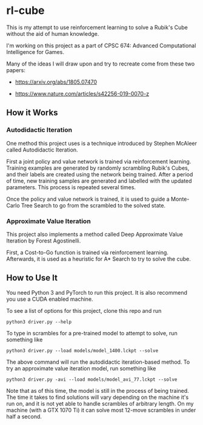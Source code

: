 # rl-cube
This is my attempt to use reinforcement learning to solve a Rubik's Cube without the aid of human knowledge.

I'm working on this project as a part of CPSC 674: Advanced Computational Intelligence for Games.

Many of the ideas I will draw upon and try to recreate come from these two papers:

- https://arxiv.org/abs/1805.07470

- https://www.nature.com/articles/s42256-019-0070-z

## How it Works
### Autodidactic Iteration
One method this project uses is a technique introduced by Stephen McAleer called Autodidactic Iteration.

First a joint policy and value network is trained via reinforcement learning.
Training examples are generated by randomly scrambling Rubik's Cubes, and
their labels are created using the network being trained. After a period of time,
new training samples are generated and labelled with the updated parameters.
This process is repeated several times.

Once the policy and value network is trained, it is used to guide a Monte-Carlo
Tree Search to go from the scrambled to the solved state.

### Approximate Value Iteration
This project also implements a method called Deep Approximate Value Iteration by Forest Agostinelli.

First, a Cost-to-Go function is trained via reinforcement learning.
Afterwards, it is used as a heuristic for A* Search to try to solve the cube.

## How to Use It
You need Python 3 and PyTorch to run this project. It is also recommend you use a CUDA enabled machine.

To see a list of options for this project, clone this repo and run

`python3 driver.py --help`

To type in scrambles for a pre-trained model to attempt to solve, run something like

`python3 driver.py --load models/model_1400.lckpt --solve`

The above command will run the autodidactic iteration-based method. To try an approximate
value iteration model, run something like

`python3 driver.py -avi --load models/model_avi_77.lckpt --solve`

Note that as of this time, the model is still in the process of being
trained. The time it takes to find solutions will vary depending on
the machine it's run on, and it is not yet able to handle scrambles of
arbitrary length. On my machine (with a GTX 1070 Ti) it can solve most
12-move scrambles in under half a second.
